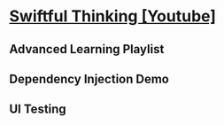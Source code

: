 # [Swiftful Thinking [Youtube]](https://www.youtube.com/@SwiftfulThinking)

## Advanced Learning Playlist

## Dependency Injection Demo

## UI Testing
